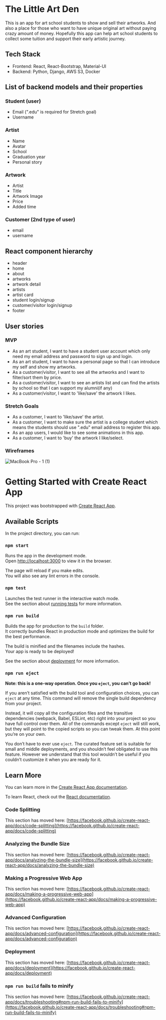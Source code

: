 # The Little Art Den

This is an app for art school students to show and sell their artworks. And also a place for those who want to have unique original art without paying crazy amount of money. Hopefully this app can help art school students to collect some tuition and support their early artistic journey. 

## Tech Stack
- Frontend: React, React-Bootstrap, Material-UI
- Backend: Python, Django, AWS S3, Docker

## List of backend models and their properties
### Student (user)
- Email (".edu" is required for Stretch goal)
- Username
### Artist
- Name
- Avatar
- School
- Graduation year
- Personal story
### Artwork
- Artist
- Title
- Artwork Image
- Price
- Added time
### Customer (2nd type of user)
- email
- username

## React component hierarchy
- header
- home
- about
- artworks
- artwork detail
- artists
- artist card
- student login/signup 
- customer/visitor login/signup
- footer

## User stories
### MVP
- As an art student, I want to have a student user account which only need my email address and password to sign up and login.
- As an art student, I want to have a personal page so that I can introduce my self and show my artworks.
- As a customer/visitor, I want to see all the artworks and I want to filter/sort them by price.
- As a customer/visitor, I want to see an artists list and can find the artists by school so that I can support my alumni(if any)
- As a customer/visitor, I want to 'like/save' the artwork I likes.
### Stretch Goals
- As a customer, I want to 'like/save' the artist.
- As a customer, I want to make sure the artist is a college student which means the students should use ".edu" email address to register this app.
- As an app users, I would like to see some animations in this app.
- As a customer, I want to 'buy' the artwork I like/select.

### Wireframes
![MacBook Pro - 1 (1)](https://user-images.githubusercontent.com/78054396/114994939-8f19a580-9e5a-11eb-88b9-d0df4c7e10fd.png)





# Getting Started with Create React App

This project was bootstrapped with [Create React App](https://github.com/facebook/create-react-app).

## Available Scripts

In the project directory, you can run:

### `npm start`

Runs the app in the development mode.\
Open [http://localhost:3000](http://localhost:3000) to view it in the browser.

The page will reload if you make edits.\
You will also see any lint errors in the console.

### `npm test`

Launches the test runner in the interactive watch mode.\
See the section about [running tests](https://facebook.github.io/create-react-app/docs/running-tests) for more information.

### `npm run build`

Builds the app for production to the `build` folder.\
It correctly bundles React in production mode and optimizes the build for the best performance.

The build is minified and the filenames include the hashes.\
Your app is ready to be deployed!

See the section about [deployment](https://facebook.github.io/create-react-app/docs/deployment) for more information.

### `npm run eject`

**Note: this is a one-way operation. Once you `eject`, you can’t go back!**

If you aren’t satisfied with the build tool and configuration choices, you can `eject` at any time. This command will remove the single build dependency from your project.

Instead, it will copy all the configuration files and the transitive dependencies (webpack, Babel, ESLint, etc) right into your project so you have full control over them. All of the commands except `eject` will still work, but they will point to the copied scripts so you can tweak them. At this point you’re on your own.

You don’t have to ever use `eject`. The curated feature set is suitable for small and middle deployments, and you shouldn’t feel obligated to use this feature. However we understand that this tool wouldn’t be useful if you couldn’t customize it when you are ready for it.

## Learn More

You can learn more in the [Create React App documentation](https://facebook.github.io/create-react-app/docs/getting-started).

To learn React, check out the [React documentation](https://reactjs.org/).

### Code Splitting

This section has moved here: [https://facebook.github.io/create-react-app/docs/code-splitting](https://facebook.github.io/create-react-app/docs/code-splitting)

### Analyzing the Bundle Size

This section has moved here: [https://facebook.github.io/create-react-app/docs/analyzing-the-bundle-size](https://facebook.github.io/create-react-app/docs/analyzing-the-bundle-size)

### Making a Progressive Web App

This section has moved here: [https://facebook.github.io/create-react-app/docs/making-a-progressive-web-app](https://facebook.github.io/create-react-app/docs/making-a-progressive-web-app)

### Advanced Configuration

This section has moved here: [https://facebook.github.io/create-react-app/docs/advanced-configuration](https://facebook.github.io/create-react-app/docs/advanced-configuration)

### Deployment

This section has moved here: [https://facebook.github.io/create-react-app/docs/deployment](https://facebook.github.io/create-react-app/docs/deployment)

### `npm run build` fails to minify

This section has moved here: [https://facebook.github.io/create-react-app/docs/troubleshooting#npm-run-build-fails-to-minify](https://facebook.github.io/create-react-app/docs/troubleshooting#npm-run-build-fails-to-minify)
